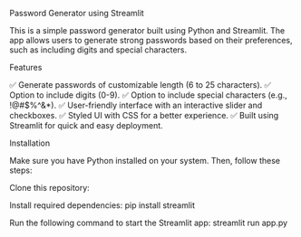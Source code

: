 Password Generator using Streamlit

This is a simple password generator built using Python and Streamlit. The app allows users to generate strong passwords based on their preferences, such as including digits and special characters.

Features

✅ Generate passwords of customizable length (6 to 25 characters).
✅ Option to include digits (0-9).
✅ Option to include special characters (e.g., !@#$%^&*).
✅ User-friendly interface with an interactive slider and checkboxes.
✅ Styled UI with CSS for a better experience.
✅ Built using Streamlit for quick and easy deployment.

Installation

Make sure you have Python installed on your system. Then, follow these steps:

Clone this repository:

Install required dependencies:   pip install streamlit

Run the following command to start the Streamlit app:    streamlit run app.py

